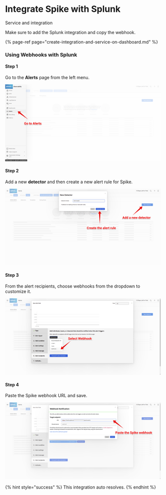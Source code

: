 # Integrate Spike with Splunk

Service and integration

Make sure to add the Splunk integration and copy the webhook.[  
](https://docs.spike.sh/integrations-guideline/create-integration-and-service-on-dashboard)

{% page-ref page="create-integration-and-service-on-dashboard.md" %}

### Using Webhooks with Splunk

#### Step 1

Go to the **Alerts** page from the left menu.

![](../.gitbook/assets/group-22.png)



#### Step 2

Add a new **detector** and then create a new alert rule for Spike.

![](../.gitbook/assets/group-23.png)

#### Step 3

From the alert recipients, choose webhooks from the dropdown to customize it.

![](../.gitbook/assets/group-24.png)



#### Step 4

Paste the Spike webhook URL and save.

![](../.gitbook/assets/group-25.png)

{% hint style="success" %}
This integration auto resolves.
{% endhint %}

